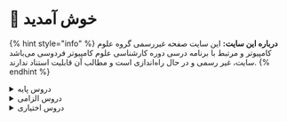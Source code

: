 # 👋 خوش آمدید 
{% hint style="info" %}
**درباره این سایت:** این سایت صفحه غیررسمی گروه علوم کامپیوتر و مرتبط با برنامه درسی دوره کارشناسی علوم کامپیوتر فردوسی می‌باشد
سایت، غیر رسمی و در حال راه‌اندازی است و مطالب آن قابلیت استناد ندارند.
{% endhint %}

<details>
<summary>دروس پایه</summary>

* [احتمال م‍قدماتی](docs/base/Elementary-Probability)
* [تحلیل داده‌ها با نرم‌افزارهای عمومی](docs/base/Graphical-and-Exploratory-data-analysis)
* [ریاضی عمومی ۱](docs/base/Calculus-I)
* [ریاضی عمومی ۱](docs/base/Calculus-II)
* [کارگاه کامپیوتر ۱](docs/base/Computer-Workshop-I)
* [مبانی اقتصاد](docs/base/Basics-of-Economics)
* [مبانی کامپیوتر و برنامه‌سازی](docs/base/Fundamentals-of-Computer-Programming)
* [معادلات دیفرانسیل](docs/base/Differential-Equations)

</details>

<details>

<summary>دروس الزامی</summary>

* [نظریه بازی](docs/mandatory/Game-Theory)
* [اصول سیستم‌های کامپیوتری](docs/mandatory/Principles-of-Computer-Systems)
* [آمار محاسباتی](docs/mandatory/Computational-Statistics)
* [آمار و احتمال ۱](docs/mandatory/Probability-and-Statistics-I)
* [برنامه‌نویسی پایتون](docs/mandatory/Python-Programming)
* [برنامه‌نویسی پیشرفته](docs/mandatory/Advanced-Programming)
* [بهینه‌سازی غیرخطی](docs/mandatory/Nonlinear-Optimization)
* [پایگاه داده](docs/mandatory/Databases)
* [تحلیل آماری داده‌ها](docs/mandatory/Statistical-Data-Analysis)
* [جبر خطی عددی](docs/mandatory/Numerical-Linear-Algebra)
* [داده‌کاوی مقدماتی](docs/mandatory/Elementary-Data-Mining)
* [روش‌های آماری](docs/mandatory/Statistical-Methods)
* [ساختمان داده و الگوریتم‌ها](docs/mandatory/Data-Structures-and-Algorithms)
* [طراحی و تحلیل الگوریتم‌ها](docs/mandatory/Design-and-Analysis-of-Algorithms)
* [کارگاه کامپیوتر ۲](docs/mandatory/Computer-Workshop-II)
* [مبانی آنالیز ریاضی](docs/mandatory/Foundation-of-Mathematical-Analysis)
* [مبانی آنالیزعددی](docs/mandatory/Foundation-of-Numerical-Analysis)
* [مبانی ترکیبیات](docs/mandatory/Foundation-of-Combinatorics)
* [مبانی علوم ریاضی](docs/mandatory/Foundation-of-Mathematics)
* [مبانی ماتریس‌ها و جبرخطی](docs/mandatory/Foundation-of-Matrix-and-Linear-Algebra)
* [مبانی منطق و نظریه مجموعه ها](docs/mandatory/Fundamentals-of-Logic)
* [مبانی نظریه محاسبه](docs/mandatory/Introduction-to-The-theory-of-Computation)
* [یادگیری ماشین  مقدماتی](docs/mandatory/Elementary-Machine-Learning)

</details>

<details>

<summary>دروس اختیاری</summary>

* [هوش تجاری  مقدماتی](docs/elective/Elementary-Business-intelligence)
* [اصول سیستم‌های عامل](docs/elective/Principles-of-Operating-Systems)
* [اصول طراحی نرم افزار](docs/elective/Principles-of-SoftwareDesign)
* [اصول مصورسازی داده‌ها](docs/elective/Elements-of-data-visualization)
* [الگوریتم‌های تصادفی](docs/elective/Randomized-Algorithms)
* [آزمایشگاه ریاضی](docs/elective/Mathematics-Lab)
* [آشنایی با تحلیل کلان داده‌ها](docs/elective/Introduction-to-Big-Data-Analysis)
* [آشنایی با نظریه بازی ها](docs/elective/Introduction-to-Game-Theory)
* [آشنایی با یادگیری عمیق](docs/elective/Introduction-to-Deep-Learning)
* [آمار و احتمال ۲](docs/elective/Probability-and-Statistics-II)
* [آنالیز عددی](docs/elective/Numerical-Analysis)
* [برنامه‌نویسی امن](docs/elective/Secure-Programming)
* [برنامه‌نویسی موبایل](docs/elective/Mobile-Programming)
* [برنامه‌نویسی وب](docs/elective/Web-Programming)
* [بهینه‌سازی گسسته](docs/elective/Discrete-Optimization)
* [پروژه کارشناسی](docs/elective/Project)
* [تجارت الکترونیک](docs/elective/Electronic-Commerce)
* [تحقیق در عملیات](docs/elective/Operations-research)
* [توسعه کسب و کارهای نوپا](docs/elective/New-Business-Development)
* [رایانش چند‌هسته‌ای](docs/elective/Multicore-Computing)
* [رگرسیون ۱](docs/elective/Regression-I)
* [رمزنگاری](docs/elective/Cryptography)
* [ریاضیات فازی](docs/elective/Fuzzy-Mathematics)
* [سری های زمانی](docs/elective/Time-Series)
* [سیگنال‌ها و سیستم‌ها](docs/elective/Signals-and-Systems)
* [شبکه‌های اجتماعی](docs/elective/Social-Networks)
* [شبکه‌های کامپیوتری](docs/elective/Computer-Networks)
* [شبیه سازی کامپیوتری](docs/elective/Computerized-Simulation)
* [فرایند های تصادفی](docs/elective/Stochastic-Processes)
* [کارآموزی](docs/elective/Apprenticeship)
* [کامپایلر](docs/elective/Compiler)
* [گرافیک کامپیوتری](docs/elective/Computer-Graphics)
* [مباحثی در الگوریتم‌ها](docs/elective/Topics-in-Algorithms)
* [مباحثی در علوم کامپیوتر](docs/elective/Topics-in-Computer-Science)
* [مبانی آنالیز فوریه و موجک ها](docs/elective/Introduction-to-Fourier-and-Wavelet-Analysis)
* [مبانی بیوانفورماتیک](docs/elective/Fundamentals-of-Bioinformatic)
* [مبانی جبر](docs/elective/Foundation-of-Algebra)
* [مبانی رایانش ابری](docs/elective/Cloud-Computing-Fundamentals)
* [مبانی کارآفرینی](docs/elective/Foundations-of-Entrepreneurship)
* [مدلسازی ریاضی](docs/elective/Elementary-Mathematical-Modeling)
* [مدیریت پروژه‌های فناوری اطلاعات](docs/elective/Information-Technology-Project-Management)
* [مدیریت و کنترل پروژه](docs/elective/Management-and-Project-Control)
* [معناشناسی عملیاتی برنامه‌نویسی](docs/elective/Operational-Semantics-of-Programming)
* [منطق برای علوم کامپیوتر](docs/elective/Logic-for-Computer-Science)
* [نظریه گراف و کاربردها](docs/elective/Graph-Theory-and-Applications)
* [نظریه محاسبه](docs/elective/Theory-of-Computation)
* [نظریه مقدماتی کد گذاری](docs/elective/Elementary-Coding-Theory)
* [هندسه محاسباتی](docs/elective/Computational-Geometry)
* [هوش محاسباتی](docs/elective/Computational-Intelligence)
* [هوش مصنوعی](docs/elective/Artificial-Intelligence)
* [پردازش تصویر مقدماتی](docs/elective/Elementary-Image-Processing)
* [مبانی و اصول مدیریت](docs/elective/Basics-and-Principles-of-Management)

</details>

